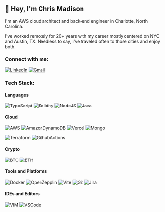 ## 👋 Hey, I'm Chris Madison

I'm an AWS cloud architect and back-end engineer in Charlotte, North Carolina. 

I've worked remotely for 20+ years with my career mostly centered on NYC and Austin, TX. Needless to say, I've traveled often to those cities and enjoy both.

### Connect with me:

[![LinkedIn](https://img.shields.io/badge/linkedin-%230077B5.svg?style=for-the-badge&logo=linkedin&logoColor=white)](https://www.linkedin.com/in/cmmadison)
[![Gmail](https://img.shields.io/badge/Gmail-D14836?style=for-the-badge&logo=gmail&logoColor=white)](mailto:cmadison68@gmail.com)

### Tech Stack:

#### Languages

![TypeScript](https://img.shields.io/badge/typescript-%23007ACC.svg?style=for-the-badge&logo=typescript&logoColor=white)
![Solidity](https://img.shields.io/badge/Solidity-e6e6e6?style=for-the-badge&logo=solidity&logoColor=black)
![NodeJS](https://img.shields.io/badge/node.js-6DA55F?style=for-the-badge&logo=node.js&logoColor=white)
![Java](https://img.shields.io/badge/OpenJDK-ED8B00?style=for-the-badge&logo=openjdk&logoColor=white)

#### Cloud

![AWS](https://img.shields.io/badge/AWS-%23FF9900.svg?style=for-the-badge&logo=amazon-aws&logoColor=white)
![AmazonDynamoDB](https://img.shields.io/badge/Amazon%20DynamoDB-4053D6?style=for-the-badge&logo=Amazon%20DynamoDB&logoColor=white)
![Vercel](https://img.shields.io/badge/Vercel-000000?style=for-the-badge&logo=vercel&logoColor=white)
![Mongo](https://img.shields.io/badge/MongoDB-4EA94B?style=for-the-badge&logo=mongodb&logoColor=white)

![Terraform](https://img.shields.io/badge/Terraform-7B42BC?style=for-the-badge&logo=terraform&logoColor=white)
![GithubActions](https://img.shields.io/badge/GitHub_Actions-2088FF?style=for-the-badge&logo=github-actions&logoColor=white)

#### Crypto

![BTC](https://img.shields.io/badge/Bitcoin-000000?style=for-the-badge&logo=bitcoin&logoColor=white)
![ETH](https://img.shields.io/badge/Ethereum-3C3C3D?style=for-the-badge&logo=Ethereum&logoColor=white)

#### Tools and Platforms

![Docker](https://img.shields.io/badge/docker-%230db7ed.svg?style=for-the-badge&logo=docker&logoColor=white)
![OpenZepplin](https://img.shields.io/badge/OpenZeppelin-4E5EE4?logo=OpenZeppelin&logoColor=fff&style=for-the-badge)
![Vite](https://img.shields.io/badge/vite-%23646CFF.svg?style=for-the-badge&logo=vite&logoColor=white)
![Git](https://img.shields.io/badge/git-%23F05033.svg?style=for-the-badge&logo=git&logoColor=white)
![Jira](https://img.shields.io/badge/Jira-0052CC?style=for-the-badge&logo=Jira&logoColor=white)

#### IDEs and Editors

![VIM](https://img.shields.io/badge/VIM-%2311AB00.svg?&style=for-the-badge&logo=vim&logoColor=white)
![VSCode](https://img.shields.io/badge/Visual_Studio_Code-0078D4?style=for-the-badge&logo=visual%20studio%20code&logoColor=white)
